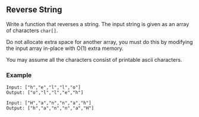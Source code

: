 ## Reverse String

Write a function that reverses a string. The input string is given as an array of characters ```char[]```.

Do not allocate extra space for another array, you must do this by modifying the input array in-place with O(1) extra memory.

You may assume all the characters consist of printable ascii characters.

### Example
```
Input: ["h","e","l","l","o"]
Output: ["o","l","l","e","h"]
```

```
Input: ["H","a","n","n","a","h"]
Output: ["h","a","n","n","a","H"]
```
